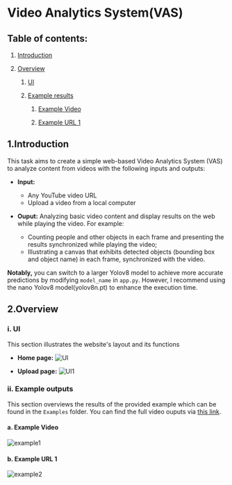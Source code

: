 # Video Analytics System(VAS)

## Table of contents:
1. [Introduction](https://github.com/khoi03/Video-Analytics-System-VAS/blob/master/README.md#1introduction)

2. [Overview](https://github.com/khoi03/Video-Analytics-System-VAS/blob/master/README.md#2overview)

   1. [UI](https://github.com/khoi03/Video-Analytics-System-VAS/blob/master/README.md#iui)
   
   2. [Example results](https://github.com/khoi03/Video-Analytics-System-VAS/blob/master/README.md#iiexample-results)
   
      1. [Example Video](https://github.com/khoi03/Video-Analytics-System-VAS/blob/master/README.md#a-example-video)
         
      2. [Example URL 1](https://github.com/khoi03/Video-Analytics-System-VAS/blob/master/README.md#b-example-url-1)
   
## 1.Introduction
This task aims to create a simple web-based Video Analytics System (VAS) to analyze content from videos with the following inputs and outputs:
- **Input:**
   - Any YouTube video URL
   - Upload a video from a local computer
  
- **Ouput:** Analyzing basic video content and display results on the web while playing the video. For example:
   - Counting people and other objects in each frame and presenting the results synchronized while playing the video;
   - Illustrating a canvas that exhibits detected objects (bounding box and object name) in each frame, synchronized with the video.

**Notably,** you can switch to a larger Yolov8 model to achieve more accurate predictions by modifying `model_name` in `app.py`. However, I recommend using the nano Yolov8 model(yolov8n.pt) to enhance the execution time.

## 2.Overview

### i. UI
This section illustrates the website's layout and its functions

- **Home page:**
![UI](https://github.com/khoi03/Video-Analytics-System-VAS/assets/80579165/0b4fc354-4c49-4cb2-b25e-7bbf3f31d58f)

- **Upload page:**
![UI1](https://github.com/khoi03/Video-Analytics-System-VAS/assets/80579165/0a68fcab-2caa-43f9-a19f-5cc35b4c1063)

### ii. Example outputs
This section overviews the results of the provided example which can be found in the `Examples` folder. You can find the full video ouputs via [this link](https://uithcm-my.sharepoint.com/:f:/g/personal/20521482_ms_uit_edu_vn/Er_pwTn7ha5DvdpITQX-KUQBy9RaG0wLr13y-c38OwjpiA?e=R2J9ob).

#### a. Example Video
![example1](https://github.com/khoi03/Video-Analytics-System-VAS/assets/80579165/1cdb0308-a6c8-4046-b325-2f5d14834898)

#### b. Example URL 1
![example2](https://github.com/khoi03/Video-Analytics-System-VAS/assets/80579165/2c72a61a-da82-48d0-b917-20dc4af1dfe7)
